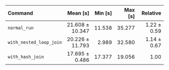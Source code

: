 | Command | Mean [s] | Min [s] | Max [s] | Relative |
|:---|---:|---:|---:|---:|
| `normal_run` | 21.608 ± 10.347 | 11.538 | 35.277 | 1.22 ± 0.59 |
| `with_nested_loop_join` | 20.226 ± 11.793 | 2.989 | 32.580 | 1.14 ± 0.67 |
| `with_hash_join` | 17.695 ± 0.486 | 17.377 | 19.056 | 1.00 |
